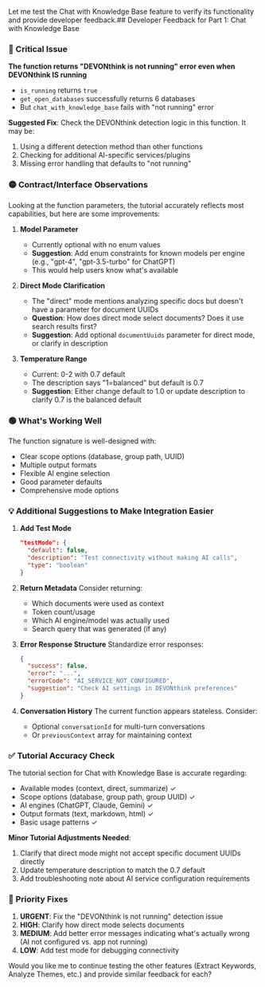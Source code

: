 Let me test the Chat with Knowledge Base feature to verify its functionality and provide developer feedback.## Developer Feedback for Part 1: Chat with Knowledge Base

### 🔴 Critical Issue
**The function returns "DEVONthink is not running" error even when DEVONthink IS running**
- `is_running` returns `true`
- `get_open_databases` successfully returns 6 databases
- But `chat_with_knowledge_base` fails with "not running" error

**Suggested Fix**: Check the DEVONthink detection logic in this function. It may be:
1. Using a different detection method than other functions
2. Checking for additional AI-specific services/plugins
3. Missing error handling that defaults to "not running"

### 🟡 Contract/Interface Observations

Looking at the function parameters, the tutorial accurately reflects most capabilities, but here are some improvements:

1. **Model Parameter**
   - Currently optional with no enum values
   - **Suggestion**: Add enum constraints for known models per engine (e.g., "gpt-4", "gpt-3.5-turbo" for ChatGPT)
   - This would help users know what's available

2. **Direct Mode Clarification**
   - The "direct" mode mentions analyzing specific docs but doesn't have a parameter for document UUIDs
   - **Question**: How does direct mode select documents? Does it use search results first?
   - **Suggestion**: Add optional `documentUuids` parameter for direct mode, or clarify in description

3. **Temperature Range**
   - Current: 0-2 with 0.7 default
   - The description says "1=balanced" but default is 0.7
   - **Suggestion**: Either change default to 1.0 or update description to clarify 0.7 is the balanced default

### 🟢 What's Working Well

The function signature is well-designed with:
- Clear scope options (database, group path, UUID)
- Multiple output formats
- Flexible AI engine selection
- Good parameter defaults
- Comprehensive mode options

### 💡 Additional Suggestions to Make Integration Easier

1. **Add Test Mode**
   ```json
   "testMode": {
     "default": false,
     "description": "Test connectivity without making AI calls",
     "type": "boolean"
   }
   ```

2. **Return Metadata**
   Consider returning:
   - Which documents were used as context
   - Token count/usage
   - Which AI engine/model was actually used
   - Search query that was generated (if any)

3. **Error Response Structure**
   Standardize error responses:
   ```json
   {
     "success": false,
     "error": "...",
     "errorCode": "AI_SERVICE_NOT_CONFIGURED",
     "suggestion": "Check AI settings in DEVONthink preferences"
   }
   ```

4. **Conversation History**
   The current function appears stateless. Consider:
   - Optional `conversationId` for multi-turn conversations
   - Or `previousContext` array for maintaining context

### ✅ Tutorial Accuracy Check

The tutorial section for Chat with Knowledge Base is accurate regarding:
- Available modes (context, direct, summarize) ✓
- Scope options (database, group path, group UUID) ✓
- AI engines (ChatGPT, Claude, Gemini) ✓
- Output formats (text, markdown, html) ✓
- Basic usage patterns ✓

**Minor Tutorial Adjustments Needed**:
1. Clarify that direct mode might not accept specific document UUIDs directly
2. Update temperature description to match the 0.7 default
3. Add troubleshooting note about AI service configuration requirements

### 🔧 Priority Fixes

1. **URGENT**: Fix the "DEVONthink is not running" detection issue
2. **HIGH**: Clarify how direct mode selects documents
3. **MEDIUM**: Add better error messages indicating what's actually wrong (AI not configured vs. app not running)
4. **LOW**: Add test mode for debugging connectivity

Would you like me to continue testing the other features (Extract Keywords, Analyze Themes, etc.) and provide similar feedback for each?
